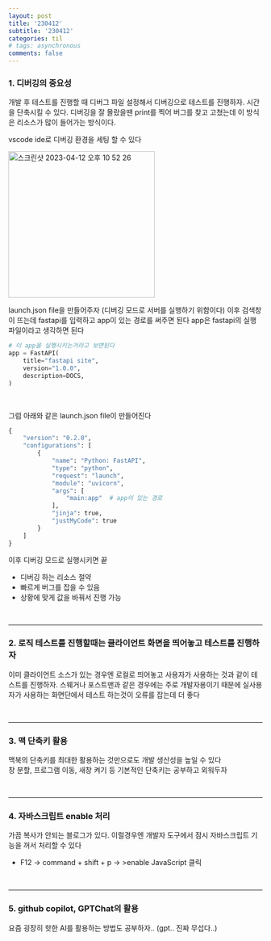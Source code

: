 ```yaml
---
layout: post
title: '230412'
subtitle: '230412'
categories: til
# tags: asynchronous
comments: false
---
```


### 1. 디버깅의 중요성
개발 후 테스트를 진행할 때 디버그 파일 설정해서 디버깅으로 테스트를 진행하자. 시간을 단축시킬 수 있다.
디버깅을 잘 몰랐을땐 print를 찍어 버그를 찾고 고쳤는데 이 방식은 리소스가 많이 들어가는 방식이다.   

vscode ide로 디버깅 환경을 세팅 할 수 있다

<img width="290" alt="스크린샷 2023-04-12 오후 10 52 26" src="https://user-images.githubusercontent.com/64240637/231479211-3e00a56d-3112-41d6-a5f9-0e08be7d3de5.png" style="margin-left: 0">

launch.json file을 만들어주자 (디버깅 모드로 서버를 실행하기 위함이다)
이후 검색창이 뜨는데 fastapi를 입력하고 app이 있는 경로를 써주면 된다 app은 fastapi의 실행파일이라고 생각하면 된다   
~~~python
# 이 app을 실행시키는거라고 보면된다
app = FastAPI(
    title="fastapi site",
    version="1.0.0",
    description=DOCS,
)
~~~

<br>

그럼 아래와 같은 launch.json file이 만들어진다
~~~python
{
    "version": "0.2.0",
    "configurations": [
        {
            "name": "Python: FastAPI",
            "type": "python",
            "request": "launch",
            "module": "uvicorn",
            "args": [
                "main:app"  # app이 있는 경로
            ],
            "jinja": true,
            "justMyCode": true
        }
    ]
}
~~~

이후 디버깅 모드로 실행시키면 끝   

- 디버깅 하는 리소스 절약
- 빠르게 버그를 잡을 수 있음
- 상황에 맞게 값을 바꿔서 진행 가능

<br>

---

### 2. 로직 테스트를 진행할때는 클라이언트 화면을 띄어놓고 테스트를 진행하자
이미 클라이언트 소스가 있는 경우엔 로컬로 띄어놓고 사용자가 사용하는 것과 같이 테스트를 진행하자.
스웨거나 포스트맨과 같은 경우에는 주로 개발자용이기 때문에 실사용자가 사용하는 화면단에서 테스트 하는것이 오류를 잡는데 더 좋다  

<br>

---

### 3. 맥 단축키 활용
맥북의 단축키를 최대한 활용하는 것만으로도 개발 생산성을 높일 수 있다  
창 분할, 프로그램 이동, 새창 켜기 등 기본적인 단축키는 공부하고 외워두자   

<br>

---

### 4. 자바스크립트 enable 처리
가끔 복사가 안되는 블로그가 있다. 이럴경우엔 개발자 도구에서 잠시 자바스크립트 기능을 꺼서 처리할 수 있다
- F12 -> command + shift + p -> >enable JavaScript 클릭   

<br>

---

### 5. github copilot, GPTChat의 활용
요즘 굉장히 핫한 AI를 활용하는 방법도 공부하자.. (gpt.. 진짜 무섭다..)